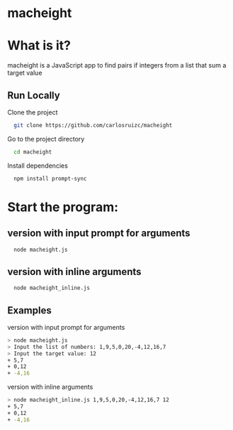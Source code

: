 
# macheight

# What is it?

macheight is a JavaScript app to find pairs if integers from a list that sum a target value
## Run Locally

Clone the project

```bash
  git clone https://github.com/carlosruizc/macheight
```

Go to the project directory

```bash
  cd macheight
```

Install dependencies

```bash
  npm install prompt-sync
```

# Start the program:
## version with input prompt for arguments

```bash
  node macheight.js
```
## version with inline arguments

```bash
  node macheight_inline.js
```

## Examples

version with input prompt for arguments
```bash
> node macheight.js
> Input the list of numbers: 1,9,5,0,20,-4,12,16,7
> Input the target value: 12
+ 5,7
+ 0,12
+ -4,16
```

version with inline arguments
```bash
> node macheight_inline.js 1,9,5,0,20,-4,12,16,7 12
+ 5,7
+ 0,12
+ -4,16
```
